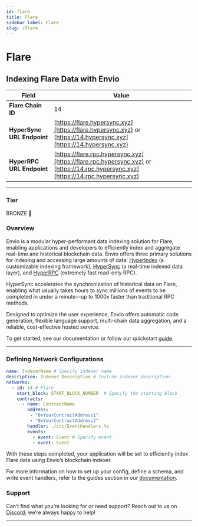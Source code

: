 ```yaml
---
id: flare
title: Flare
sidebar_label: Flare
slug: /flare
---
```


# Flare

## Indexing Flare Data with Envio

| **Field**                     | **Value**                                                                                          |
|-------------------------------|----------------------------------------------------------------------------------------------------|
| **Flare Chain ID**     | 14                                                                                            |
| **HyperSync URL Endpoint**    | [https://flare.hypersync.xyz](https://flare.hypersync.xyz) or [https://14.hypersync.xyz](https://14.hypersync.xyz) |
| **HyperRPC URL Endpoint**     | [https://flare.rpc.hypersync.xyz](https://flare.rpc.hypersync.xyz) or [https://14.rpc.hypersync.xyz](https://14.rpc.hypersync.xyz) |

---

### Tier

BRONZE 🥉

### Overview

Envio is a modular hyper-performant data indexing solution for Flare, enabling applications and developers to efficiently index and aggregate real-time and historical blockchain data. Envio offers three primary solutions for indexing and accessing large amounts of data: [HyperIndex](/docs/HyperIndex/overview) (a customizable indexing framework), [HyperSync](/docs/HyperSync/overview) (a real-time indexed data layer), and [HyperRPC](/docs/HyperSync/overview-hyperrpc) (extremely fast read-only RPC).

HyperSync accelerates the synchronization of historical data on Flare, enabling what usually takes hours to sync millions of events to be completed in under a minute—up to 1000x faster than traditional RPC methods.

Designed to optimize the user experience, Envio offers automatic code generation, flexible language support, multi-chain data aggregation, and a reliable, cost-effective hosted service.

To get started, see our documentation or follow our quickstart [guide](/docs/HyperIndex/contract-import).

---

### Defining Network Configurations

```yaml
name: IndexerName # Specify indexer name
description: Indexer Description # Include indexer description
networks:
  - id: 14 # Flare  
    start_block: START_BLOCK_NUMBER  # Specify the starting block
    contracts:
      - name: ContractName
        address:
         - "0xYourContractAddress1"
         - "0xYourContractAddress2"
        handler: ./src/EventHandlers.ts
        events:
          - event: Event # Specify event
          - event: Event
```

With these steps completed, your application will be set to efficiently index Flare data using Envio’s blockchain indexer.

For more information on how to set up your config, define a schema, and write event handlers, refer to the guides section in our [documentation](/docs/HyperIndex/configuration-file).

### Support

Can’t find what you’re looking for or need support? Reach out to us on [Discord](https://discord.com/invite/Q9qt8gZ2fX); we’re always happy to help!

---
